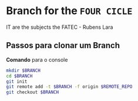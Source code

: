 # Branch for the `FOUR CICLE`

IT are the subjects the FATEC - Rubens Lara

## Passos para clonar um Branch

**Comando** para o console
```sh
mkdir $BRANCH
cd $BRANCH
git init
git remote add -t $BRANCH -f origin $REMOTE_REPO
git checkout $BRANCH
```
